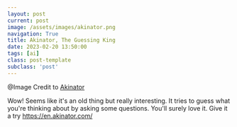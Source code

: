 ```yaml
---
layout: post
current: post
image: /assets/images/akinator.png
navigation: True
title: Akinator, The Guessing King
date: 2023-02-20 13:50:00
tags: [ai]
class: post-template
subclass: 'post'
---
```


@Image Credit to [Akinator](https://www.facebook.com/photo/?fbid=491838119634940&set=a.491838082968277)

Wow!
Seems like it's an old thing but really interesting. It tries to guess what you're thinking about by asking some questions. You'll surely love it.
Give it a try
https://en.akinator.com/